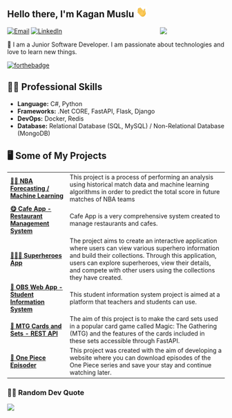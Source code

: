 <h2> Hello there, I'm Kagan Muslu <img src="https://raw.githubusercontent.com/ABSphreak/ABSphreak/master/gifs/Hi.gif" height="25px"></h2>

<img align="right" src="https://media2.giphy.com/media/zhYSVCirREeIZtONCI/giphy.gif" width='150'/> 

[
![Email](https://img.shields.io/badge/Gmail-D14836?style=for-the-badge&logo=gmail&logoColor=white)](mailto:kaganmsl0@gmail.com) [ ![LinkedIn](https://img.shields.io/badge/LinkedIn-4682B4?style=for-the-badge&logo=linkedin&logoColor=white)](https://www.linkedin.com/in/kaganmuslu/)


🌱 I am a Junior Software Developer. I am passionate about technologies and love to learn new things.

[![forthebadge](https://forthebadge.com/images/badges/powered-by-coffee.svg)](https://forthebadge.com)


## 👨‍💻 Professional Skills

-  **Language:**  C#, Python
-  **Frameworks:**  .Net CORE, FastAPI, Flask, Django
-  **DevOps:**  Docker, Redis
-  **Database:** Relational Database (SQL, MySQL) / Non-Relational Database (MongoDB)

## 🖥️ Some of My Projects

<table>
  <tbody>
    <tr>
      <td><a href="https://github.com/KaganMuslu/NBA-Forecasting-Machine-Learning"><b>🤖🏀 NBA Forecasting / Machine Learning</b></a></td>
      <td>This project is a process of performing an analysis using historical match data and machine learning algorithms in order to predict the total score in future matches of NBA teams</td>
    </tr>
    <tr>
      <td><a href="https://github.com/KaganMuslu/Cafe_App"><b>😋 Cafe App - Restaurant Management System</b></a></td>
      <td>Cafe App is a very comprehensive system created to manage restaurants and cafes.</td>
    </tr>
	  <tr>
      <td><a href="https://github.com/KaganMuslu/Superheroes-App"><b>🦸🏻‍♂️ Superheroes App</b></a></td>
      <td>The project aims to create an interactive application where users can view various superhero information and build their collections. Through this application, users can explore superheroes, view their details, and compete with other users using the collections they have created.</td>
    </tr>
    <tr>
      <td><a href="https://github.com/KaganMuslu/OBS_App"><b>🏫 OBS Web App - Student Information System</b></a></td>
      <td>This student information system project is aimed at a platform that teachers and students can use.</td>
    </tr>
    <tr>
      <td><a href="https://github.com/KaganMuslu/API_mtg_card_sets"><b>🎴 MTG Cards and Sets - REST API</b></a></td>
      <td>The aim of this project is to make the card sets used in a popular card game called Magic: The Gathering (MTG) and the features of the cards included in these sets accessible through FastAPI.</td>
    </tr>
    <tr>
      <td><a href="https://github.com/KaganMuslu/One-Piece-Episoder"><b>📼 One Piece Episoder</b></a></td>
      <td>This project was created with the aim of developing a website where you can download episodes of the One Piece series and save your stay and continue watching later.</td>
    </tr>
  </tbody>
</table>

### ✍🏻 Random Dev Quote
![](https://quotes-github-readme.vercel.app/api?type=horizontal&theme=radical)
